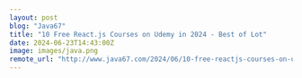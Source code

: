 ```yaml
---
layout: post
blog: "Java67"
title: "10 Free React.js Courses on Udemy in 2024 - Best of Lot"
date: 2024-06-23T14:43:00Z
image: images/java.png
remote_url: "http://www.java67.com/2024/06/10-free-reactjs-courses-on-udemy-in.html"
---
```

